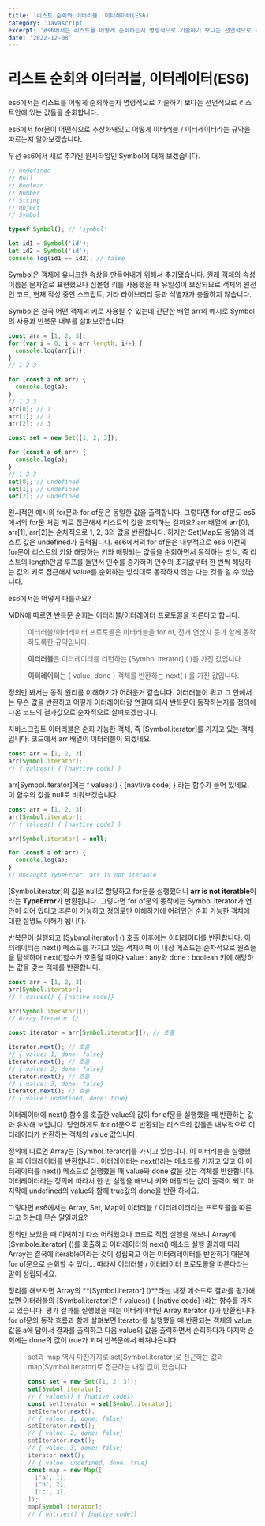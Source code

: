 ```yaml
---
title: '리스트 순회와 이터러블, 이터레이터(ES6)'
category: 'Javascript'
excerpt: 'es6에서는 리스트를 어떻게 순회하는지 명령적으로 기술하기 보다는 선언적으로 리스트안에 있는 값들을 순회합니다. es6에서 for문이 어떤식으로 추상화돼있고 어떻게 이터러블 / 이터레이터라는 규약을 따르는지 알아보겠습니다.'
date: '2022-12-08'
---
```


# 리스트 순회와 이터러블, 이터레이터(ES6)

es6에서는 리스트를 어떻게 순회하는지 명령적으로 기술하기 보다는 선언적으로 리스트안에 있는 값들을 순회합니다.

es6에서 for문이 어떤식으로 추상화돼있고 어떻게 이터러블 / 이터레이터라는 규약을 따르는지 알아보겠습니다.

우선 es6에서 새로 추가된 원시타입인 Symbol에 대해 보겠습니다.

```js
// undefined
// Null
// Boolean
// Number
// String
// Object
// Symbol

typeof Symbol(); // 'symbol'

let id1 = Symbol('id');
let id2 = Symbol('id');
console.log(id1 == id2); // false
```

Symbol은 객체에 유니크한 속상을 만들어내기 위해서 추가됐습니다. 원래 객체의 속성 이름은 문자열로 표현했으나 심볼형 키를 사용했을 때 유일성이 보장되므로 객체의 원천인 코드, 현재 작성 중인 스크립트, 기타 라이브러리 등과 식별자가 충돌하지 않습니다.

Symbol은 결국 어떤 객체의 키로 사용될 수 있는데 간단한 배열 arr의 예시로 Symbol의 사용과 반복문 내부를 살펴보겠습니다.

```js
const arr = [1, 2, 3];
for (var i = 0; i < arr.length; i++) {
  console.log(arr[i]);
}
// 1 2 3

for (const a of arr) {
  console.log(a);
}
// 1 2 3
arr[0]; // 1
arr[1]; // 2
arr[2]; // 3

const set = new Set([1, 2, 3]);

for (const a of arr) {
  console.log(a);
}
// 1 2 3
set[0]; // undefined
set[1]; // undefined
set[2]; // undefined
```

원시적인 예시의 for문과 for of문은 동일한 값을 출력합니다. 그렇다면 for of문도 es5에서의 for문 처럼 키로 접근해서 리스트의 값을 조회하는 걸까요? arr 배열에 arr[0], arr[1], arr[2]는 순차적으로 1, 2, 3의 값을 반환합니다. 하지만 Set(Map도 동일)의 리스트 값은 undefined가 출력됩니다. es6에서의 for of문은 내부적으로 es6 이전의 for문이 리스트의 키와 해당하는 키와 매핑되는 값들을 순회하면서 동작하는 방식, 즉 리스트의 length만큼 루프를 돌면서 인수를 증가하며 인수의 초기값부터 한 번씩 해당하는 값의 키로 접근해서 value를 순회하는 방식대로 동작하지 않는 다는 것을 알 수 있습니다.

es6에서는 어떻게 다를까요?

MDN에 따르면 반복문 순회는 이터러블/이터레이터 프로토콜을 따른다고 합니다.

> 이터러블/이터레이터 프로토콜은 이터러블을 for of, 전개 연산자 등과 함께 동작하도록한 규약입니다.
>
> **이터러블**은 이터레이터를 리턴하는 [Symbol.iterator] ( )를 가진 값입니다.
>
> **이터레이터**는 { value, done } 객체를 반환하는 next( ) 를 가진 값입니다.

정의만 봐서는 동작 원리를 이해하기가 어려운거 같습니다. 이터러블이 뭐고 그 안에서는 무슨 값을 반환하고 어떻게 이터레이터랑 연결이 돼서 반복문이 동작하는지를 정의에 나온 코드의 결과값으로 순차적으로 살펴보겠습니다.

자바스크립트 이터러블은 순회 가능한 객체, 즉 [Symbol.iterator]를 가지고 있는 객체입니다. 코드에서 arr 배열이 이터러블이 되겠네요.

```js
const arr = [1, 2, 3];
arr[Symbol.iterator];
// f values() { [navtive code] }
```

arr[Symbol.iterator]에는 f values() { [navtive code] } 라는 함수가 들어 있네요. 이 함수의 값을 null로 비워보겠습니다.

```js
const arr = [1, 2, 3];
arr[Symbol.iterator];
// f values() { [navtive code] }

arr[Symbol.iterator] = null;

for (const a of arr) {
  console.log(a);
}
// Uncaught TypeError: arr is not iterable
```

[Symbol.iterator]의 값을 null로 할당하고 for문을 실행했더니 **arr is not iteratble**이라는 **TypeError**가 반환됩니다. 그렇다면 for of문의 동작에는 Symbol.iterator가 연관이 되어 있다고 추론이 가능하고 정의로만 이해하기에 어려웠던 순회 가능한 객체에 대한 설명도 이해가 됩니다.

반복문이 실행되고 [Sybmol.iterator] () 호출 이후에는 이터레이터를 반환합니다. 이터레이터는 next() 메소드를 가지고 있는 객체이며 이 내장 메소드는 순차적으로 원소들을 탐색하며 next()함수가 호출될 때마다 value : any와 done : boolean 키에 해당하는 값을 갖는 객체를 반환합니다.

```js
const arr = [1, 2, 3];
arr[Symbol.iterator];
// f values() { [native code]}

arr[Symbol.iterator]();
// Array Iterator {}

const iterator = arr[Symbol.iterator](); // 호출

iterator.next(); // 호출
// { value: 1, done: false}
iterator.next(); // 호출
// { value: 2, done: false}
iterator.next(); // 호출
// { value: 3, done: false}
iterator.next(); // 호출
// { value: undefined, done: true}
```

이터레이터에 next() 함수를 호출한 value의 값이 for of문을 실행했을 때 반환하는 값과 유사해 보입니다. 당연하게도 for of문으로 반환되는 리스트의 값들은 내부적으로 이터레이터가 반환하는 객체의 value 값입니다.

정의에 따르면 Array는 [Symbol.iterator]를 가지고 있습니다. 이 이터러블을 실행했을 때 이터레이터를 반환합니다. 이터레이터는 next()라는 메소드를 가지고 있고 이 이터레이터를 next() 메소드로 실행했을 때 value와 done 값을 갖는 객체를 반환합니다. 이터레이터라는 정의에 따라서 한 번 실행을 해보니 키와 매핑되는 값이 출력이 되고 마지막에 undefined의 value와 함께 true값의 done을 반환 하네요.

그렇다면 es6에서는 Array, Set, Map이 이터러블 / 이터레이터라는 프로토콜을 따른다고 하는데 무슨 말일까요?

정의만 보았을 때 이해하기 다소 어려웠으나 코드로 직접 실행을 해보니 Array에 [Symbole.iterator] ()를 호출하고 이터레이터의 next() 메소드 실행 결과에 따라 Array는 결국에 iterable이라는 것이 성립되고 이는 이터러테이터를 반환하기 때문에 for of문으로 순회할 수 있다... 따라서 이터러블 / 이터레이터 프로토콜을 따른다라는 말이 성립되네요.

<!-- 이터러블은 [symbol.iterator]()를 실행했을 때 이터레이터를 반환하게 돼있고 이터레이터는 value와 done을 갖는 객체를 next()를 통해서 반환 -->

정리를 해보자면 Array의 **[Symbol.iterator] ()**라는 내장 메소드로 결과를 평가해보면 이터러블의 [Symbol.iterator]은 f values() { [native code] }라는 함수를 가지고 있습니다. 평가 결과를 실행했을 때는 이터레이터인 Array Iterator {}가 반환됩니다. for of문의 동작 흐름과 함께 살펴보면 Iterator를 실행했을 때 반환되는 객체의 value값을 a에 담아서 결과를 출력하고 다음 value의 값을 출력하면서 순회하다가 마지막 순회에는 done의 값이 true가 되며 반복문에서 빠져나옵니다.

> set과 map 역시 마찬가지로 set[Symbol.iterator]로 전근하는 값과 map[Symbol.iterator]로 접근하는 내장 값이 있습니다.
>
> ```js
> const set = new Set([1, 2, 3]);
> set[Symbol.iterator];
> // f values() { [native code]}
> const setIterator = set[Symbol.iterator];
> setIterator.next();
> // { value: 1, done: false}
> setIterator.next();
> // { value: 2, done: false}
> setIterator.next();
> // { value: 3, done: false}
> iterator.next();
> // { value: undefined, done: true}
> const map = new Map([
>   ['a', 1],
>   ['b', 2],
>   ['c', 3],
> ]);
> map[Symbol.iterator];
> // f entries() { [native code]}
> ```
